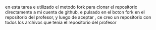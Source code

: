 en esta tarea e utilizado el metodo fork para clonar el repositorio directamente a mi cuenta de github, e pulsado en el boton fork en el repositorio del  profesor, y luego de aceptar , ce creo un repositorio con todos los archivos que tenia el repositorio del profesor
